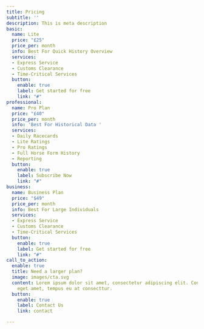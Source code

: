 ```yaml
---
title: Pricing
subtitle: ''
description: This is meta description
basic:
  name: Lite
  price: "£25"
  price_per: month
  info: Best For Quick History Overview
  services:
  - Express Service
  - Customs Clearance
  - Time-Critical Services
  button:
    enable: true
    label: Get started for free
    link: "#"
professional:
  name: Pro Plan
  price: "£40"
  price_per: month
  info: 'Best For Historical Data '
  services:
  - Daily Racecards
  - Lite Ratings
  - Pro Ratings
  - Full Horse Form History
  - Reporting
  button:
    enable: true
    label: Subscribe Now
    link: "#"
business:
  name: Business Plan
  price: "$49"
  price_per: month
  info: Best For Large Individuals
  services:
  - Express Service
  - Customs Clearance
  - Time-Critical Services
  button:
    enable: true
    label: Get started for free
    link: "#"
call_to_action:
  enable: true
  title: Need a larger plan?
  image: images/cta.svg
  content: Lorem ipsum dolor sit amet, consectetur adipiscing elit. Consequat tristique
    eget amet, tempus eu at consecttur.
  button:
    enable: true
    label: Contact Us
    link: contact

---
```

